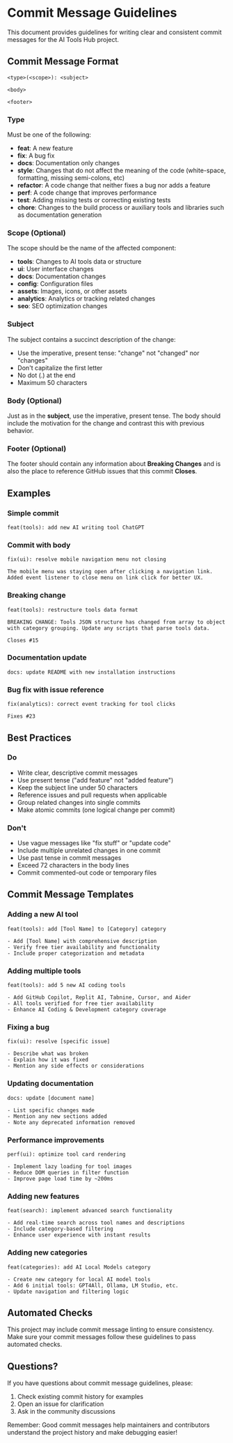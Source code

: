 # Commit Message Guidelines

This document provides guidelines for writing clear and consistent commit messages for the AI Tools Hub project.

## Commit Message Format

```
<type>(<scope>): <subject>

<body>

<footer>
```

### Type

Must be one of the following:

- **feat**: A new feature
- **fix**: A bug fix
- **docs**: Documentation only changes
- **style**: Changes that do not affect the meaning of the code (white-space, formatting, missing semi-colons, etc)
- **refactor**: A code change that neither fixes a bug nor adds a feature
- **perf**: A code change that improves performance
- **test**: Adding missing tests or correcting existing tests
- **chore**: Changes to the build process or auxiliary tools and libraries such as documentation generation

### Scope (Optional)

The scope should be the name of the affected component:

- **tools**: Changes to AI tools data or structure
- **ui**: User interface changes
- **docs**: Documentation changes
- **config**: Configuration files
- **assets**: Images, icons, or other assets
- **analytics**: Analytics or tracking related changes
- **seo**: SEO optimization changes

### Subject

The subject contains a succinct description of the change:

- Use the imperative, present tense: "change" not "changed" nor "changes"
- Don't capitalize the first letter
- No dot (.) at the end
- Maximum 50 characters

### Body (Optional)

Just as in the **subject**, use the imperative, present tense. The body should include the motivation for the change and contrast this with previous behavior.

### Footer (Optional)

The footer should contain any information about **Breaking Changes** and is also the place to reference GitHub issues that this commit **Closes**.

## Examples

### Simple commit

```
feat(tools): add new AI writing tool ChatGPT
```

### Commit with body

```
fix(ui): resolve mobile navigation menu not closing

The mobile menu was staying open after clicking a navigation link.
Added event listener to close menu on link click for better UX.
```

### Breaking change

```
feat(tools): restructure tools data format

BREAKING CHANGE: Tools JSON structure has changed from array to object
with category grouping. Update any scripts that parse tools data.

Closes #15
```

### Documentation update

```
docs: update README with new installation instructions
```

### Bug fix with issue reference

```
fix(analytics): correct event tracking for tool clicks

Fixes #23
```

## Best Practices

### Do

- Write clear, descriptive commit messages
- Use present tense ("add feature" not "added feature")
- Keep the subject line under 50 characters
- Reference issues and pull requests when applicable
- Group related changes into single commits
- Make atomic commits (one logical change per commit)

### Don't

- Use vague messages like "fix stuff" or "update code"
- Include multiple unrelated changes in one commit
- Use past tense in commit messages
- Exceed 72 characters in the body lines
- Commit commented-out code or temporary files

## Commit Message Templates

### Adding a new AI tool

```
feat(tools): add [Tool Name] to [Category] category

- Add [Tool Name] with comprehensive description
- Verify free tier availability and functionality
- Include proper categorization and metadata
```

### Adding multiple tools

```
feat(tools): add 5 new AI coding tools

- Add GitHub Copilot, Replit AI, Tabnine, Cursor, and Aider
- All tools verified for free tier availability
- Enhance AI Coding & Development category coverage
```

### Fixing a bug

```
fix(ui): resolve [specific issue]

- Describe what was broken
- Explain how it was fixed
- Mention any side effects or considerations
```

### Updating documentation

```
docs: update [document name]

- List specific changes made
- Mention any new sections added
- Note any deprecated information removed
```

### Performance improvements

```
perf(ui): optimize tool card rendering

- Implement lazy loading for tool images
- Reduce DOM queries in filter function
- Improve page load time by ~200ms
```

### Adding new features

```
feat(search): implement advanced search functionality

- Add real-time search across tool names and descriptions
- Include category-based filtering
- Enhance user experience with instant results
```

### Adding new categories

```
feat(categories): add AI Local Models category

- Create new category for local AI model tools
- Add 6 initial tools: GPT4All, Ollama, LM Studio, etc.
- Update navigation and filtering logic
```

## Automated Checks

This project may include commit message linting to ensure consistency. Make sure your commit messages follow these guidelines to pass automated checks.

## Questions?

If you have questions about commit message guidelines, please:

1. Check existing commit history for examples
2. Open an issue for clarification
3. Ask in the community discussions

Remember: Good commit messages help maintainers and contributors understand the project history and make debugging easier!
